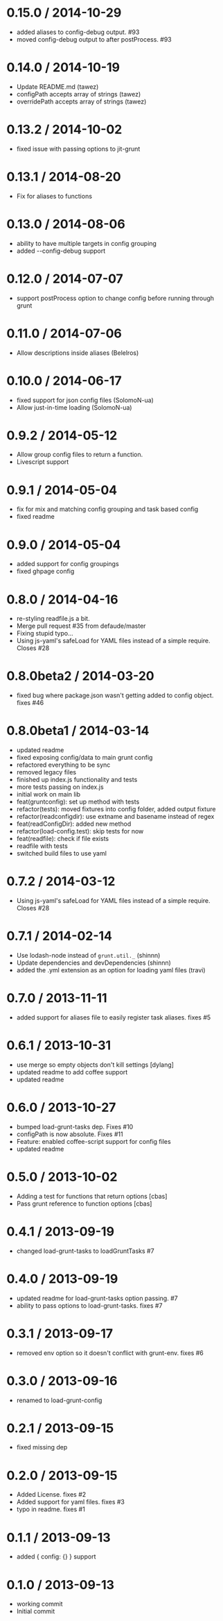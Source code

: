 
0.15.0 / 2014-10-29 
==================

  * added aliases to config-debug output. #93
  * moved config-debug output to after postProcess. #93

0.14.0 / 2014-10-19 
==================

  * Update README.md (tawez)
  * configPath accepts array of strings (tawez)
  * overridePath accepts array of strings (tawez)

0.13.2 / 2014-10-02 
==================

  * fixed issue with passing options to jit-grunt

0.13.1 / 2014-08-20 
==================

  * Fix for aliases to functions

0.13.0 / 2014-08-06 
==================

  * ability to have multiple targets in config grouping
  * added --config-debug support

0.12.0 / 2014-07-07 
==================

  * support postProcess option to change config before running through grunt

0.11.0 / 2014-07-06 
==================

  * Allow descriptions inside aliases (Belelros)

0.10.0 / 2014-06-17 
==================

  * fixed support for json config files (SolomoN-ua)
  * Allow just-in-time loading (SolomoN-ua)

0.9.2 / 2014-05-12 
==================

  * Allow group config files to return a function.
  * Livescript support

0.9.1 / 2014-05-04 
==================

  * fix for mix and matching config grouping and task based config
  * fixed readme

0.9.0 / 2014-05-04 
==================

  * added support for config groupings
  * fixed ghpage config

0.8.0 / 2014-04-16 
==================

  * re-styling readfile.js a bit.
  * Merge pull request #35 from defaude/master
  * Fixing stupid typo...
  * Using js-yaml's safeLoad for YAML files instead of a simple require. Closes #28

0.8.0beta2 / 2014-03-20 
==================

  * fixed bug where package.json wasn't getting added to config object. fixes #46

0.8.0beta1 / 2014-03-14 
==================

  * updated readme
  * fixed exposing config/data to main grunt config
  * refactored everything to be sync
  * removed legacy files
  * finished up index.js functionality and tests
  * more tests passing on index.js
  * initial work on main lib
  * feat(gruntconfig): set up method with tests
  * refactor(tests): moved fixtures into config folder, added output fixture
  * refactor(readconfigdir): use extname and basename instead of regex
  * feat(readConfigDir): added new method
  * refactor(load-config.test): skip tests for now
  * feat(readfile): check if file exists
  * readfile with tests
  * switched build files to use yaml

0.7.2 / 2014-03-12 
==================

  * Using js-yaml's safeLoad for YAML files instead of a simple require. Closes #28

0.7.1 / 2014-02-14 
==================

  * Use lodash-node instead of `grunt.util._` (shinnn)
  * Update dependencies and devDependencies (shinnn)
  * added the .yml extension as an option for loading yaml files (travi)

0.7.0 / 2013-11-11 
==================

  * added support for aliases file to easily register task aliases.  fixes #5

0.6.1 / 2013-10-31 
==================

  * use merge so empty objects don't kill settings [dylang]
  * updated readme to add coffee support
  * updated readme

0.6.0 / 2013-10-27 
==================

  * bumped load-grunt-tasks dep.  Fixes #10
  * configPath is now absolute.  Fixes #11
  * Feature: enabled coffee-script support for config files
  * updated readme

0.5.0 / 2013-10-02 
==================

  * Adding a test for functions that return options [cbas]
  * Pass grunt reference to function options [cbas]

0.4.1 / 2013-09-19 
==================

  * changed load-grunt-tasks to loadGruntTasks #7

0.4.0 / 2013-09-19 
==================

  * updated readme for load-grunt-tasks option passing. #7
  * ability to pass options to load-grunt-tasks.  fixes #7

0.3.1 / 2013-09-17 
==================

  * removed env option so it doesn't conflict with grunt-env.  fixes #6

0.3.0 / 2013-09-16 
==================

  * renamed to load-grunt-config

0.2.1 / 2013-09-15 
==================

  * fixed missing dep

0.2.0 / 2013-09-15 
==================

  * Added License.  fixes #2
  * Added support for yaml files.  fixes #3
  * typo in readme.  fixes #1

0.1.1 / 2013-09-13 
==================

  * added { config: {} } support

0.1.0 / 2013-09-13 
==================

  * working commit
  * Initial commit
